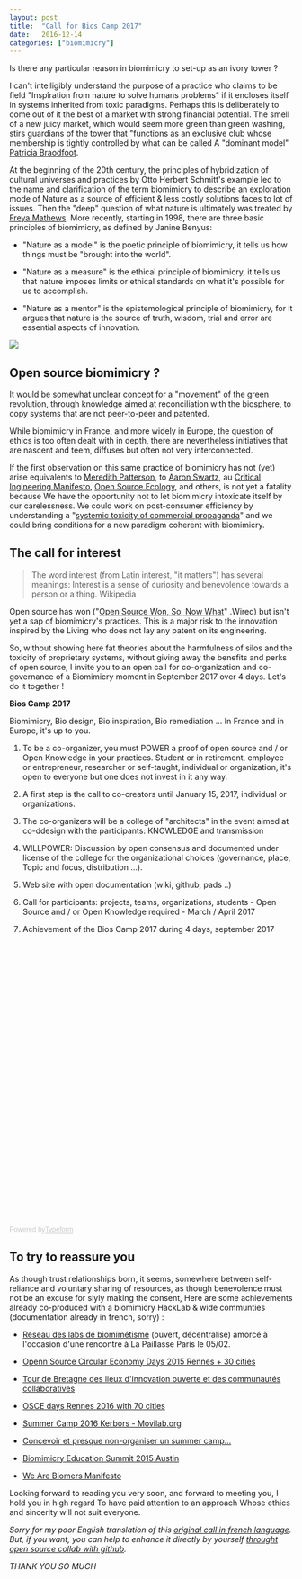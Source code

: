 ```yaml
---
layout: post
title:  "Call for Bios Camp 2017"
date:   2016-12-14 
categories: ["biomimicry"]
---
```


Is there any particular reason in biomimicry to set-up as an ivory tower ?

I can't intelligibly understand the purpose of a practice who claims to be field "Inspîration from nature to solve humans problems" if it encloses itself in systems inherited from toxic paradigms. Perhaps this is deliberately to come out of it the best of a market with strong financial potential. The smell of a new juicy market, which would seem more green than green washing, stirs guardians of the tower that "functions as an exclusive club whose membership is tightly controlled by what can be called A "dominant model" [Patricia Braodfoot](https://en.wikipedia.org/wiki/Patricia_Broadfoot).

At the beginning of the 20th century, the principles of hybridization of cultural universes and practices by Otto Herbert Schmitt's example led to the name and clarification of the term biomimicry to describe an exploration mode of Nature as a source of efficient & less costly solutions faces to lot of issues. Then the "deep" question of what nature is ultimately was treated by [Freya Mathews](https://en.wikipedia.org/wiki/Freya_Mathews). More recently, starting in 1998, there are three basic principles of biomimicry, as defined by Janine Benyus:

* "Nature as a model" is the poetic principle of biomimicry, it tells us how things must be "brought into the world".

* "Nature as a measure" is the ethical principle of biomimicry, it tells us that nature imposes limits or ethical standards on what it's possible for us to accomplish.

* "Nature as a mentor" is the epistemological principle of biomimicry, for it argues that nature is the source of truth, wisdom, trial and error are essential aspects of innovation.

![](https://farm4.staticflickr.com/3916/14770790253_7e0d5f6a12_z.jpg)

## Open source biomimicry ?

It would be somewhat unclear concept for a "movement" of the green revolution, through knowledge aimed at reconciliation with the biosphere, to copy systems that are not peer-to-peer and patented.

While biomimicry in France, and more widely in Europe, the question of ethics is too often dealt with in depth, there are nevertheless initiatives that are nascent and teem, diffuses but often not very interconnected.

If the first observation on this same practice of biomimicry has not (yet) arise equivalents to [Meredith Patterson](https://en.wikipedia.org/wiki/Meredith_L._Patterson), to [Aaron Swartz](https://fr.wikipedia.org/wiki/Aaron_Swartz), au [Critical Ingineering Manifesto](https://criticalengineering.org/fr), [Open Source Ecology](http://opensourceecology.org/), and others, is not yet a fatality because We have the opportunity not to let biomimicry intoxicate itself by our carelessness. We could work on post-consumer efficiency by understanding a "[systemic toxicity of commercial propaganda](http://maxlath.eu/articles/paper-ethical-marketing/)" and we could bring conditions for a new paradigm coherent with biomimicry.

## The call for interest

> The word interest (from Latin interest, "it matters") has several meanings: Interest is a sense of curiosity and benevolence towards a person or a thing. Wikipedia

Open source has won ("[Open Source Won, So, Now What](https://www.wired.com/2016/08/open-source-won-now/)" .Wired) but isn't yet a sap of biomimicry's practices. This is a major risk to the innovation inspired by the Living who does not lay any patent on its engineering.

So, without showing here fat theories about the harmfulness of silos and the toxicity of proprietary systems, without giving away the benefits and perks of open source, I invite you to an open call for co-organization and co-governance of a Biomimicry moment in September 2017 over 4 days. Let's do it together !

**Bios Camp 2017**

Biomimicry, Bio design, Bio inspiration, Bio remediation ...
In France and in Europe, it's up to you.

1. To be a co-organizer, you must POWER a proof of open source and / or Open Knowledge in your practices. Student or in retirement, employee or entrepreneur, researcher or self-taught, individual or organization, it's open to everyone but one does not invest in it any way.

2. A first step is the call to co-creators until January 15, 2017, individual or organizations.

3. The co-organizers will be a college of "architects" in the event aimed at co-ddesign with the participants: KNOWLEDGE and transmission

4. WILLPOWER: Discussion by open consensus and documented under license of the college for the organizational choices (governance, place, Topic and focus, distribution ...).

5. Web site with open documentation (wiki, github, pads ..)

6. Call for participants: projects, teams, organizations, students - Open Source and / or Open Knowledge required - March / April 2017

7. Achievement of the Bios Camp 2017 during 4 days, september 2017

 <!-- Change the width and height values to suit you best -->
<div class="typeform-widget" data-url="https://xavier37.typeform.com/to/iYS0U1" data-text="Volunteer Application Form" style="width:100%;height:500px;"></div>
<script>(function(){var qs,js,q,s,d=document,gi=d.getElementById,ce=d.createElement,gt=d.getElementsByTagName,id='typef_orm',b='https://s3-eu-west-1.amazonaws.com/share.typeform.com/';if(!gi.call(d,id)){js=ce.call(d,'script');js.id=id;js.src=b+'widget.js';q=gt.call(d,'script')[0];q.parentNode.insertBefore(js,q)}})()</script>
<div style="font-family: Sans-Serif;font-size: 12px;color: #999;opacity: 0.5; padding-top: 5px;">Powered by<a href="https://www.typeform.com/examples/forms/?utm_campaign=iYS0U1&amp;utm_source=typeform.com-1384274-Basic&amp;utm_medium=typeform&amp;utm_content=typeform-embedded-onlineform&amp;utm_term=EN" style="color: #999" target="_blank">Typeform</a></div>

## To try to reassure you

As though trust relationships born, it seems, somewhere between self-reliance and voluntary sharing of resources, as though benevolence must not be an excuse for slyly making the consent, Here are some achievements already co-produced with a biomimicry HackLab & wide communties (documentation already in french, sorry) :

* [Réseau des labs de biomimétisme](https://hackpad.com/Rseau-des-labs-de-biomimtisme-ypKLOzQw6Lu) (ouvert, décentralisé) amorcé à l'occasion d'une rencontre à La Paillasse Paris le 05/02.
 
* [Openn Source Circular Economy Days 2015 Rennes + 30 cities](https://oscedays.org/rennes-2015/)
 
* [Tour de Bretagne des lieux d'innovation ouverte et des communautés collaboratives](https://hackpad.com/BretagneLabTour-Tour-de-Bretagne-des-lieux-dinnovation-ouverte-et-des-communauts-collaboratives-CJCut6qvqG0)
 
* [OSCE days Rennes 2016 with 70 cities](https://hackpad.com/OSCE-days-Rennes-2016-YcmnYcsPgPe)
 
* [Summer Camp 2016 Kerbors - Movilab.org]( http://movilab.org/index.php?title=Summer_Camp_2016_Kerbors)
 
* [Concevoir et presque non-organiser un summer camp…](https://medium.com/we-are-biomers/concevoir-et-presque-non-organiser-un-summer-camp-79ae19947e08#.jgwphvydz)
 
* [Biomimicry Education Summit 2015 Austin](https://lebiome.github.io/#LeBiome/network/blob/master/austin_2015.md)

* [We Are Biomers Manifesto](https://lebiome.github.io/#LeBiome/manifesto/blob/master/manifeste.md)

Looking forward to reading you very soon, and forward to meeting you, I hold you in high regard To have paid attention to an approach Whose ethics and sincerity will not suit everyone.

_Sorry for my poor English translation of this [original call in french language](https://xavcc.github.io/biomimicry/2016/12/14/Biomimetisme-camp.html). But, if you want, you can help to enhance it directly by yourself [throught open source collab with github](https://github.com/XavCC/xavcc.github.io/blob/master/_posts/2016-20-12-bios-camp.md)._

_THANK YOU SO MUCH_
